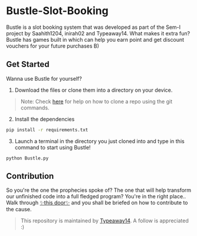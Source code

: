 # Bustle-Slot-Booking

Bustle is a slot booking system that was developed as part of the Sem-I project by Saahith1204, inirah02 and Typeaway14. What makes it extra fun? Bustle has games built in which can help you earn point and get discount vouchers for your future purchases B)

## Get Started
Wanna use Bustle for yourself?
  1. Download the files or clone them into a directory on your device.
> Note: Check [here](https://docs.github.com/en/repositories/creating-and-managing-repositories/cloning-a-repository) for help on how to clone a repo using the git        commands.
  2. Install the dependencies
```bash
pip install -r requirements.txt
```
  3. Launch a terminal in the directory you just cloned into and type in this command to start using Bustle!
```
python Bustle.py
```
 
## Contribution
So you're the one the prophecies spoke of? The one that will help transform our unfinished code into a full fledged program? You're in the right place..
Walk through [✨this door✨](/CONTRIBUTING.md) and you shall be briefed on how to contribute to the cause. 
 
>This repository is maintained by [Typeaway14](https://github.com/Typeaway14). A follow is appreciated :)



